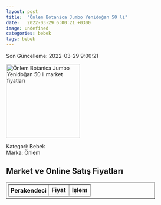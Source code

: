 ```yaml
---
layout: post
title:  "Önlem Botanica Jumbo Yenidoğan 50 li"
date:   2022-03-29 6:00:21 +0300
image: undefined
categories: bebek
tags: bebek
---
```


Son Güncelleme: 2022-03-29 9:00:21

<img src="undefined" width="200" alt="Önlem Botanica Jumbo Yenidoğan 50 li market fiyatları" />

Kategori: Bebek
<br />
Marka: Önlem

<h2>Market ve Online Satış Fiyatları</h2>

<table border="1" style="padding: 5px;width:80%;">
  <tr>
    <td style="padding: 5px;"><strong>Perakendeci</strong></td>
    <td><strong>Fiyat</strong></td>
    <td><strong>İşlem</strong></td>
  </tr>
  
</table>
